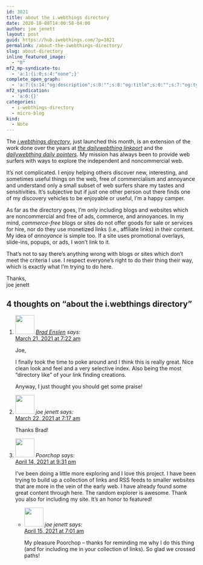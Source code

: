 ```yaml
---
id: 3821
title: about the i.webthings directory
date: 2020-10-08T14:00:58-04:00
author: joe jenett
layout: post
guid: https://hub.iwebthings.com/?p=3821
permalink: /about-the-iwebthings-directory/
slug: about-directory
inline_featured_image:
  - "0"
mf2_mp-syndicate-to:
  - 'a:1:{i:0;s:4:"none";}'
complete_open_graph:
  - 'a:7:{s:14:"og:description";s:0:"";s:8:"og:title";s:0:"";s:7:"og:type";s:0:"";s:12:"twitter:card";s:7:"summary";s:15:"twitter:creator";s:0:"";s:19:"twitter:description";s:0:"";s:8:"og:image";s:0:"";}'
mf2_syndication:
  - 'a:0:{}'
categories:
  - i-webthings-directory
  - micro-blog
kind:
  - Note
---
```

The [_i.webthings directory_](https://directory.jenett.org/ "an eclectic selection of sites to explore, curated by a fellow human"), just launched this month, is an extension of the work done over the years at [_the dailywebthing linkport_](https://the.dailywebthing.com/ "providing links to resources, diversions, initiatives, and software (for starters) since 2004, updated daily") and the [_dailywebthing daily pointers_](https://pointers.dailywebthing.com/ "providing links to personal blogs and other independent, noncommercial sites since 2000, updated daily"). My mission has always been to provide web surfers with ways to explore the independent and noncommercial web.

It&#8217;s not complicated. I enjoy helping others discover new, interesting, and sometimes useful things on the web, free of commercialism and annoyance and understand only a small subset of web surfers share my tastes and sensitivities. It&#8217;s subjective but if just one other person out there finds one of my discovery vehicles to be enjoyable or useful, I&#8217;m a happy camper.

As far as the directory goes, I&#8217;m only including blogs and websites which are noncommercial and free of ads, commerce, and annoyances. In my mind, _commerce-free_ blogs or sites do not offer goods for sale or services for hire, nor do they use monetized links (i.e., affiliate links) in their content. My idea of _annoyance_ is simple too. If a site uses promotional overlays, slide-ins, popups, or ads, I won&#8217;t link to it. 

That&#8217;s not to say there&#8217;s anything wrong with blogs or sites which don&#8217;t meet the criteria I use. I respect everyone&#8217;s right to do their thing their way, which is exactly what I&#8217;m trying to do here.

Thanks,  
joe jenett
<h2 id="comments-title">4 thoughts on “<span>about the i.webthings directory</span>”		</h2>


<ol class="commentlist">
<li class="comment even thread-even depth-1 h-cite h-entry p-comment" id="li-comment-2680">
<article id="comment-2680" class="comment _mPS2id-t mPS2id-target" itemprop="comment" itemscope="" itemtype="http://schema.org/Comment">
<footer>
<address class="comment-author p-author author vcard hcard h-card" itemprop="creator" itemscope="" itemtype="http://schema.org/Person">
<img alt="" src="https://secure.gravatar.com/avatar/0ce8b2c406e423f114e39fd4d128c31d?s=50&amp;d=identicon&amp;r=pg" srcset="https://secure.gravatar.com/avatar/0ce8b2c406e423f114e39fd4d128c31d?s=100&amp;d=identicon&amp;r=pg 2x" class="avatar avatar-50 photo u-photo" itemprop="image" loading="lazy" width="50" height="50">				<cite class="fn p-name" itemprop="name"><a href="https://indieseek.xyz/" rel="external nofollow ugc" class="u-url url">Brad Enslen</a></cite> <span class="says">says:</span>					</address>
<!-- .comment-author .vcard -->

<div class="comment-meta commentmetadata">
<a href="/about-the-iwebthings-directory/#comment-2680" class="__mPS2id _mPS2id-h mPS2id-highlight"><time class="updated published dt-updated dt-published" datetime="2021-03-21T07:22:26-04:00" itemprop="datePublished dateModified dateCreated">
March 21, 2021 at 7:22 am						</time></a>
				</div>
<!-- .comment-meta .commentmetadata -->
</footer>

<div class="comment-content e-content p-summary p-name" itemprop="text name description">
<p>Joe,</p>
<p>I finally took the time to poke around and I think this is really great.  Nice clean look and feel and a very selective index.  Also being the most “directory like” of your link finding creations.</p>
<p>Anyway, I just thought you should get some praise!</p>
</div>

<div class="reply">
		</div>
<!-- .reply -->
</article><!-- #comment-## -->
</li>
<!-- #comment-## -->
<li class="comment byuser comment-author-admin bypostauthor odd alt thread-odd thread-alt depth-1 h-cite h-entry p-comment" id="li-comment-2681">
<article id="comment-2681" class="comment _mPS2id-t" itemprop="comment" itemscope="" itemtype="http://schema.org/Comment">
<footer>
<address class="comment-author p-author author vcard hcard h-card" itemprop="creator" itemscope="" itemtype="http://schema.org/Person">
<img alt="" src="https://secure.gravatar.com/avatar/0bf0445b4e4b39f830b186b7e23195a1?s=50&amp;d=identicon&amp;r=pg" srcset="https://secure.gravatar.com/avatar/0bf0445b4e4b39f830b186b7e23195a1?s=100&amp;d=identicon&amp;r=pg 2x" class="avatar avatar-50 photo u-photo" itemprop="image" loading="lazy" width="50" height="50">				<cite class="fn p-name" itemprop="name">joe jenett</cite> <span class="says">says:</span>					</address>
<!-- .comment-author .vcard -->

<div class="comment-meta commentmetadata">
<a href="/about-the-iwebthings-directory/#comment-2681" class="__mPS2id _mPS2id-h"><time class="updated published dt-updated dt-published" datetime="2021-03-22T07:17:19-04:00" itemprop="datePublished dateModified dateCreated">
March 22, 2021 at 7:17 am						</time></a>
				</div>
<!-- .comment-meta .commentmetadata -->
</footer>

<div class="comment-content e-content p-summary p-name" itemprop="text name description">
<p>Thanks Brad!</p>
</div>

<div class="reply">
		</div>
<!-- .reply -->
</article><!-- #comment-## -->
</li>
<!-- #comment-## -->
<li class="comment even thread-even depth-1 h-cite h-entry p-comment" id="li-comment-2699">
<article id="comment-2699" class="comment _mPS2id-t" itemprop="comment" itemscope="" itemtype="http://schema.org/Comment">
<footer>
<address class="comment-author p-author author vcard hcard h-card" itemprop="creator" itemscope="" itemtype="http://schema.org/Person">
<img alt="" src="https://secure.gravatar.com/avatar/f65657c4839d879d843bc25c77f1e47f?s=50&amp;d=identicon&amp;r=pg" srcset="https://secure.gravatar.com/avatar/f65657c4839d879d843bc25c77f1e47f?s=100&amp;d=identicon&amp;r=pg 2x" class="avatar avatar-50 photo u-photo" itemprop="image" loading="lazy" width="50" height="50">				<cite class="fn p-name" itemprop="name">Poorchop</cite> <span class="says">says:</span>					</address>
<!-- .comment-author .vcard -->

<div class="comment-meta commentmetadata">
<a href="/about-the-iwebthings-directory/#comment-2699" class="__mPS2id _mPS2id-h"><time class="updated published dt-updated dt-published" datetime="2021-04-14T21:31:57-04:00" itemprop="datePublished dateModified dateCreated">
April 14, 2021 at 9:31 pm						</time></a>
				</div>
<!-- .comment-meta .commentmetadata -->
</footer>

<div class="comment-content e-content p-summary p-name" itemprop="text name description">
<p>I’ve been doing a little more exploring and I love this project. I have been trying to build up a collection of links and RSS feeds to smaller websites that are more in the vein of the early web. I have already found some great content through here. The random explorer is awesome. Thank you also for including my site. It’s an honor to featured!</p>
</div>

<div class="reply">
		</div>
<!-- .reply -->
</article><!-- #comment-## -->
<ul class="children">
<li class="comment byuser comment-author-admin bypostauthor odd alt depth-2 h-cite h-entry p-comment" id="li-comment-2700">
<article id="comment-2700" class="comment _mPS2id-t" itemprop="comment" itemscope="" itemtype="http://schema.org/Comment">
<footer>
<address class="comment-author p-author author vcard hcard h-card" itemprop="creator" itemscope="" itemtype="http://schema.org/Person">
<img alt="" src="https://secure.gravatar.com/avatar/0bf0445b4e4b39f830b186b7e23195a1?s=50&amp;d=identicon&amp;r=pg" srcset="https://secure.gravatar.com/avatar/0bf0445b4e4b39f830b186b7e23195a1?s=100&amp;d=identicon&amp;r=pg 2x" class="avatar avatar-50 photo u-photo" itemprop="image" loading="lazy" width="50" height="50">				<cite class="fn p-name" itemprop="name">joe jenett</cite> <span class="says">says:</span>					</address>
<!-- .comment-author .vcard -->

<div class="comment-meta commentmetadata">
<a href="/about-the-iwebthings-directory/#comment-2700" class="__mPS2id _mPS2id-h"><time class="updated published dt-updated dt-published" datetime="2021-04-15T07:01:12-04:00" itemprop="datePublished dateModified dateCreated">
April 15, 2021 at 7:01 am						</time></a>
				</div>
<!-- .comment-meta .commentmetadata -->
</footer>

<div class="comment-content e-content p-summary p-name" itemprop="text name description">
<p>My pleasure Poorchop – thanks for reminding me why I do this thing (and for including me in your collection of links). So glad we crossed paths!</p>
</div>

<div class="reply">
		</div>
<!-- .reply -->
</article><!-- #comment-## -->
</li>
<!-- #comment-## -->
</ul>
<!-- .children -->
</li>
<!-- #comment-## -->
</ol>
